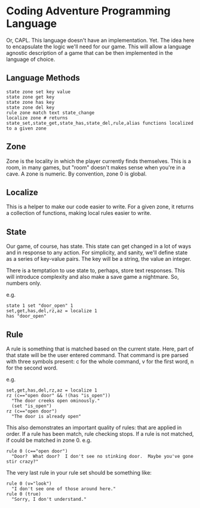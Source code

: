 # Coding Adventure Programming Language
Or, CAPL.  This language doesn't have an implementation. Yet.  The idea here to encapsulate the logic we'll need for our game.  This will allow a language agnostic description of a game that can be then implemented in the language of choice.

## Language Methods
```
state zone set key value
state zone get key
state zone has key 
state zone del key
rule zone match text state_change
localize zone # returns state_set,state_get,state_has,state_del,rule,alias functions localized to a given zone
```

## Zone
Zone is the locality in which the player currently finds themselves.  This is a room, in many games, but "room" doesn't makes sense when you're in a cave.  A zone is numeric.  By convention, zone 0 is global.

## Localize
This is a helper to make our code easier to write.  For a given zone, it returns a collection of functions, making local rules easier to write.

## State
Our game, of course, has state.  This state can get changed in a lot of ways and in response to any action.  For simplicity, and sanity, we'll define state as a series of key-value pairs.  The key will be a string, the value an integer.

There is a temptation to use state to, perhaps, store text responses.  This will introduce complexity and also make a save game a nightmare.  So, numbers only.

e.g.
```
state 1 set "door_open" 1
set,get,has,del,rz,az = localize 1
has "door_open"
```

## Rule
A rule is something that is matched based on the current state.  Here, part of that state will be the user entered command.  That command is pre parsed with three symbols present: c for the whole command, v for the first word, n for the second word.

e.g.
```
set,get,has,del,rz,az = localize 1
rz (c=="open door" && !(has "is_open")) 
  "The door creeks open ominously."
  (set "is_open")
rz (c=="open door") 
  "The door is already open"
```

This also demonstrates an important quality of rules: that are applied in order.  If a rule has been match, rule checking stops.  If a rule is not matched, if could be matched in zone 0.  e.g.
```
rule 0 (c=="open door") 
  "Door?  What door?  I don't see no stinking door.  Maybe you've gone stir crazy?"
```

The very last rule in your rule set should be something like:
```
rule 0 (v="look")
  "I don't see one of those around here."
rule 0 (true)
  "Sorry, I don't understand."
```
